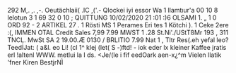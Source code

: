 292 M,. ,. ,-. Oeutächlaii( .IC ,('.- Qlockei iyi essor Wa 1 llamtıur'a 00 10 8 lelotun 3 1 69 32 0 10 ; QUITTUNG 10/02/2020 21 :01 :)6 OLSAMI 1. „ 1 0 ORD 92 - 2 ARTIKEL 27 . 1 Rösti MS 1 Perames Eri tes 1 Kötchi ). 1 Ceke 2ere :(, IMMEN OTAL Credit Sales 7,99 7.99 MWST 1 .28 St.Ni'./UStTßMr 193 , 311 TNCL. MwSt SA 2 19.00.Æ 0130 / BRLITIO 7.99 Nat 1 , Tltr Res(.eh yefal leo? TeedİJat: ( a&l. eo Li! (cl 1^ klej (let( S -)ftd! - iok eder lx kleiner Kaffee jratis erl !altenl WWW. metlui la I ds. <Je/(le i fif eedOark aen-x¿^m Vielen llatik 'fner Kiren BestjrNÌ